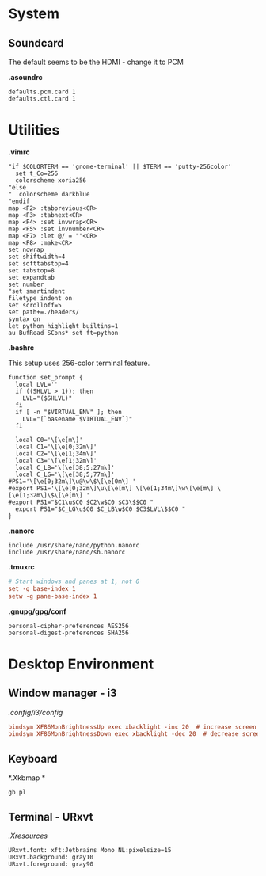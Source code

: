 # System

## Soundcard

The default seems to be the HDMI - change it to PCM

**.asoundrc**
```
defaults.pcm.card 1
defaults.ctl.card 1
```

# Utilities

**.vimrc**
```vim
"if $COLORTERM == 'gnome-terminal' || $TERM == 'putty-256color'
  set t_Co=256
  colorscheme xoria256
"else
"  colorscheme darkblue
"endif
map <F2> :tabprevious<CR>
map <F3> :tabnext<CR>
map <F4> :set invwrap<CR>
map <F5> :set invnumber<CR>
map <F7> :let @/ = ""<CR>
map <F8> :make<CR>
set nowrap
set shiftwidth=4
set softtabstop=4
set tabstop=8
set expandtab
set number
"set smartindent
filetype indent on
set scrolloff=5
set path+=./headers/
syntax on
let python_highlight_builtins=1
au BufRead SCons* set ft=python
```

**.bashrc**

This setup uses 256-color terminal feature.

```shell
function set_prompt {
  local LVL=''
  if ((SHLVL > 1)); then
    LVL="($SHLVL)"
  fi
  if [ -n "$VIRTUAL_ENV" ]; then
    LVL="[`basename $VIRTUAL_ENV`]"
  fi

  local C0='\[\e[m\]'
  local C1='\[\e[0;32m\]'
  local C2='\[\e[1;34m\]'
  local C3='\[\e[1;32m\]'
  local C_LB='\[\e[38;5;27m\]'
  local C_LG='\[\e[38;5;77m\]'
#PS1='\[\e[0;32m\]\u@\w\$\[\e[0m\] '
#export PS1='\[\e[0;32m\]\u\[\e[m\] \[\e[1;34m\]\w\[\e[m\] \[\e[1;32m\]\$\[\e[m\] '
#export PS1="$C1\u$C0 $C2\w$C0 $C3\$$C0 "
  export PS1="$C_LG\u$C0 $C_LB\w$C0 $C3$LVL\$$C0 "
}
```

**.nanorc**

```
include /usr/share/nano/python.nanorc
include /usr/share/nano/sh.nanorc
```

**.tmuxrc**

```ini
# Start windows and panes at 1, not 0
set -g base-index 1
setw -g pane-base-index 1
```

**.gnupg/gpg/conf**
```
personal-cipher-preferences AES256
personal-digest-preferences SHA256
```

# Desktop Environment

## Window manager - i3

*.config/i3/config*
```ini
bindsym XF86MonBrightnessUp exec xbacklight -inc 20  # increase screen brightness
bindsym XF86MonBrightnessDown exec xbacklight -dec 20  # decrease screen brightness
```

## Keyboard

*.Xkbmap *
```
gb pl
```

## Terminal - URxvt

*.Xresources*
```
URxvt.font: xft:Jetbrains Mono NL:pixelsize=15
URxvt.background: gray10
URxvt.foreground: gray90
```
